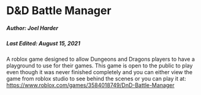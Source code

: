 # D&D Battle Manager
##### Author: Joel Harder
##### Last Edited: August 15, 2021

A roblox game designed to allow Dungeons and Dragons players to have a playground to use for their games.
This game is open to the public to play even though it was never finished completely and you can either
view the game from roblox studio to see behind the scenes or you can play it at: https://www.roblox.com/games/3584018749/DnD-Battle-Manager
